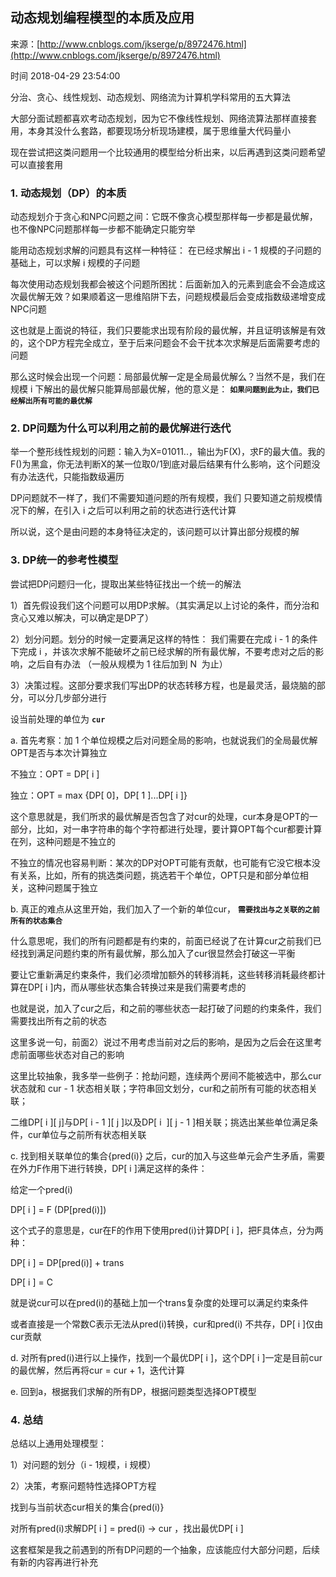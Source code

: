 ## 动态规划编程模型的本质及应用

来源：[http://www.cnblogs.com/jkserge/p/8972476.html](http://www.cnblogs.com/jkserge/p/8972476.html)

时间 2018-04-29 23:54:00


分治、贪心、线性规划、动态规划、网络流为计算机学科常用的五大算法

大部分面试题都喜欢考动态规划，因为它不像线性规划、网络流算法那样直接套用，本身其没什么套路，都要现场分析现场建模，属于思维量大代码量小

现在尝试把这类问题用一个比较通用的模型给分析出来，以后再遇到这类问题希望可以直接套用


### 1. 动态规划（DP）的本质

动态规划介于贪心和NPC问题之间：它既不像贪心模型那样每一步都是最优解，也不像NPC问题那样每一步都不能确定只能穷举

能用动态规划求解的问题具有这样一种特征：
在已经求解出 i - 1 规模的子问题的基础上，可以求解 i 规模的子问题

每次使用动态规划我都会被这个问题所困扰：后面新加入的元素到底会不会造成这次最优解无效？如果顺着这一思维陷阱下去，问题规模最后会变成指数级递增变成NPC问题

这也就是上面说的特征，我们只要能求出现有阶段的最优解，并且证明该解是有效的，这个DP方程完全成立，至于后来问题会不会干扰本次求解是后面需要考虑的问题

那么这时候会出现一个问题：局部最优解一定是全局最优解么？当然不是，我们在规模 i 下解出的最优解只能算局部最优解，他的意义是： **`如果问题到此为止，我们已经解出所有可能的最优解`** 


### 2. DP问题为什么可以利用之前的最优解进行迭代

举一个整形线性规划的问题：输入为X=01011..，输出为F(X)，求F的最大值。我的F()为黑盒，你无法判断X的某一位取0/1到底对最后结果有什么影响，这个问题没有办法迭代，只能指数级遍历

DP问题就不一样了，我们不需要知道问题的所有规模，我们
只要知道之前规模情况下的解，在引入 i 之后可以利用之前的状态进行迭代计算

所以说，这个是由问题的本身特征决定的，该问题可以计算出部分规模的解


### 3. DP统一的参考性模型

尝试把DP问题归一化，提取出某些特征找出一个统一的解法

1）首先假设我们这个问题可以用DP求解。（其实满足以上讨论的条件，而分治和贪心又难以解决，可以确定是DP了）

2）划分问题。划分的时候一定要满足这样的特性：
我们需要在完成 i - 1 的条件下完成 i ，并该次求解不能破坏之前已经求解的所有最优解，不要考虑对之后的影响，之后自有办法      （一般从规模为 1 往后加到 N  为止）

3）决策过程。这部分要求我们写出DP的状态转移方程，也是最灵活，最烧脑的部分，可以分几步部分进行

设当前处理的单位为 **`cur`** 

a. 首先考察：加 1 个单位规模之后对问题全局的影响，也就说我们的全局最优解OPT是否与本次计算独立

不独立：OPT = DP[ i ]

独立：OPT = max {DP[ 0]，DP[ 1 ]...DP[ i ]}

这个意思就是，我们所求的最优解是否包含了对cur的处理，cur本身是OPT的一部分，比如，对一串字符串的每个字符都进行处理，要计算OPT每个cur都要计算在列，这种问题是不独立的

不独立的情况也容易判断：某次的DP对OPT可能有贡献，也可能有它没它根本没有关系，比如，所有的挑选类问题，挑选若干个单位，OPT只是和部分单位相关，这种问题属于独立

b.     真正的难点从这里开始，我们加入了一个新的单位cur， **`
需要找出与之关联的之前所有的状态集合     `** 

什么意思呢，我们的所有问题都是有约束的，前面已经说了在计算cur之前我们已经找到满足问题约束的所有最优解，那么加入了cur很显然会打破这一平衡

要让它重新满足约束条件，我们必须增加额外的转移消耗，这些转移消耗最终都计算在DP[ i ]内，而从哪些状态集合转换过来是我们需要考虑的

也就是说，加入了cur之后，和之前的哪些状态一起打破了问题的约束条件，我们需要找出所有之前的状态

这里多说一句，前面2）说过不用考虑当前对之后的影响，是因为之后会在这里考虑前面哪些状态对自己的影响

这里比较抽象，我多举一些例子：抢劫问题，连续两个房间不能被选中，那么cur状态就和 cur - 1 状态相关联；字符串回文划分，cur和之前所有可能的状态相关联；

二维DP[ i ][ j]与DP[ i - 1 ][ j ]以及DP[ i  ][ j - 1 ]相关联；挑选出某些单位满足条件，cur单位与之前所有状态相关联

c.     找到相关联单位的集合{pred(i)} 之后，cur的加入与这些单元会产生矛盾，需要在外力F作用下进行转换，DP[ i ]满足这样的条件：

给定一个pred(i)

DP[ i ] = F (DP[pred(i)])

这个式子的意思是，cur在F的作用下使用pred(i)计算DP[ i ]，把F具体点，分为两种：

DP[ i ] = DP[pred(i)] + trans

DP[ i ] = C

就是说cur可以在pred(i)的基础上加一个trans复杂度的处理可以满足约束条件

或者直接是一个常数C表示无法从pred(i)转换，cur和pred(i) 不共存，DP[ i ]仅由cur贡献

d.     对所有pred(i)进行以上操作，找到一个最优DP[ i ]，这个DP[ i ]一定是目前cur的最优解，然后再将cur = cur + 1，迭代计算

e. 回到a，根据我们求解的所有DP，根据问题类型选择OPT模型


### 4. 总结

总结以上通用处理模型：

1）对问题的划分（i - 1规模，i 规模）

2）决策，考察问题特性选择OPT方程

找到与当前状态cur相关的集合{pred(i)}

对所有pred(i)求解DP[ i ] = pred(i) -> cur ，找出最优DP[ i ]  

这套框架是我之前遇到的所有DP问题的一个抽象，应该能应付大部分问题，后续有新的内容再进行补充


